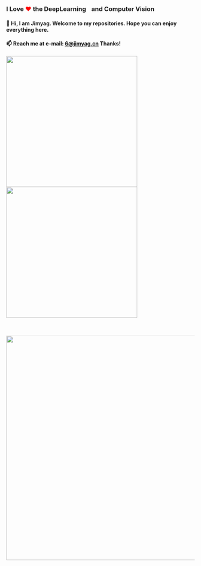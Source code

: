 <!-- - 👋 Hi, I’m @jimyag
- 👀 I’m interested in ...
- 🌱 I’m currently learning ...
- 💞️ I’m looking to collaborate on ...
- 📫 How to reach me ...
 -->

<!-- ![状态信息统计](https://github-readme-stats.vercel.app/api?username=jimyag&show_icons=true&count_private=true&show_owner=true&theme=radical)

![常用语言](https://github-readme-stats.vercel.app/api/top-langs?username=jimyag&show_icons=true&count_private=true&theme=gotham) -->

### I Love <span style="color:red">❤</span> the DeepLearning<span style="color:white">🧠</span> and Computer Vision<span style="color:white">👀</span>

####  👋 Hi, I am **Jimyag**. Welcome to my repositories. Hope you can enjoy everything here.</br>

#### 📫 Reach me at e-mail: 6@jimyag.cn  Thanks!

<!-- ![](https://github-readme-stats.vercel.app/api?username=jimyag&show_icons=true&theme=tokyonight&width=400)
![](https://github-readme-stats.vercel.app/api/top-langs/?username=jimyag&layout=compact&theme=tokyonight&hide=html&width=400)   

 -->
<b>
    <image src="https://github-readme-stats.vercel.app/api?username=jimyag&show_icons=true&theme=tokyonight" width=350>
    </image>
</b>
<b>
    <image src="https://github-readme-stats.vercel.app/api/top-langs/?username=jimyag&layout=compact&theme=tokyonight&hide=html" width=350></image>
</b>

<br></br>
<b>
   <image src="https://github-profile-trophy.vercel.app/?username=jimyag&theme=dracula" width=600></image>
</b>

<br></br>
